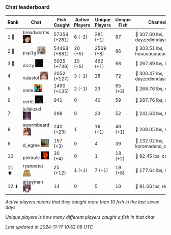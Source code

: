 ### Chat leaderboard
| Rank | Chat | Fish Caught | Active Players | Unique Players | Unique Fish | Channel Record 🎊 |
|------|------|-------------|----------------|----------------|-------------|-------------------|
| 1 🥇  | breadworms ![breadworms](https://raw.githubusercontent.com/blableblup/gofish/main/images/players/breadworms.png) | 57354 (+281) | 6 (-2) | 281 (+1) | 87 | 🦑 307.60 lbs, dayzedinndaydreams |
| 2 🥈  | psp1g ![psp1g](https://raw.githubusercontent.com/blableblup/gofish/main/images/players/psp1g.png) | 54468 (+881) | 20 (+5) | 2569 (+8) | 86 | 🐳 303.51 lbs, huuuuuuuuuuuuuuuuuuuuuurz |
| 3 🥉  | dizzy ![dizzy](https://raw.githubusercontent.com/blableblup/gofish/main/images/players/dizzy.png) | 5035 (+736) | 15 (-5) | 462 (+1) | 68 | 🦕 267.89 lbs, konsminator |
| 4  | vaiastol ![vaiastol](https://raw.githubusercontent.com/blableblup/gofish/main/images/players/vaiastol.png) | 2052 (+127) | 3 (-1) | 28 | 72 | 🐳 300.47 lbs, dayzedinndaydreams |
| 5  | omie ![omie](https://raw.githubusercontent.com/blableblup/gofish/main/images/players/omie.png) | 1490 (+135) | 2 (-1) | 23 | 65 (+3) | 🐉 268.76 lbs, ritaaww |
| 6  | ovrht ![ovrht](https://raw.githubusercontent.com/blableblup/gofish/main/images/players/ovrht.png) | 941 | 0 | 40 | 59 | 🐳 287.76 lbs, ovrht |
| 7  | julialuxel ![julialuxel](https://raw.githubusercontent.com/blableblup/gofish/main/images/players/julialuxel.png) | 298 | 0 | 23 | 52 | 🦕 241.63 lbs, toastyso |
| 8  | swormbeard ![swormbeard](https://raw.githubusercontent.com/blableblup/gofish/main/images/players/swormbeard.png) | 240 (+23) | 1 | 16 (+1) | 46 (+1) | 🐳 208.05 lbs, larrahey |
| 9  | d_egree ![d_egree](https://raw.githubusercontent.com/blableblup/gofish/main/images/players/d_egree.png) | 157 (+3) | 0 | 4 | 39 | 🐊 132.02 lbs, koromadeno_shogun |
| 10  | pokirule ![pokirule](https://raw.githubusercontent.com/blableblup/gofish/main/images/players/pokirule.png) | 30 (+4) | 0 | 1 | 18 (+2) | 🐙 92.45 lbs, osnyisdead |
| 11 ⬆ | ryanpotat ![ryanpotat](https://raw.githubusercontent.com/blableblup/gofish/main/images/players/ryanpotat.png) | 25 (+12) | 1 (+1) | 7 (+1) | 19 (+8) | 🦕 177.64 lbs, lolspers |
| 12 ⬇ | ajspyman ![ajspyman](https://raw.githubusercontent.com/blableblup/gofish/main/images/players/ajspyman.png) | 14 | 0 | 5 | 10 | 🐬 91.06 lbs, respirate_ |

_Active players means that they caught more than 10 fish in the last seven days_

_Unique players is how many different players caught a fish in that chat_

_Last updated at 2024-11-17 10:52:08 UTC_